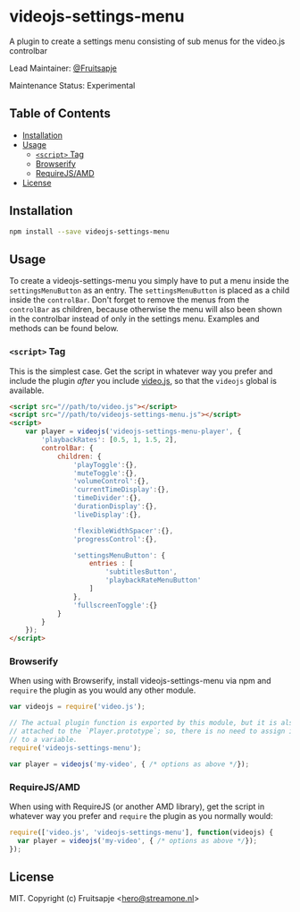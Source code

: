# videojs-settings-menu

A plugin to create a settings menu consisting of sub menus for the video.js controlbar

Lead Maintainer: [@Fruitsapje](https://github.com/Fruitsapje)

Maintenance Status: Experimental

## Table of Contents

<!-- START doctoc generated TOC please keep comment here to allow auto update -->
<!-- DON'T EDIT THIS SECTION, INSTEAD RE-RUN doctoc TO UPDATE -->


- [Installation](#installation)
- [Usage](#usage)
  - [`<script>` Tag](#script-tag)
  - [Browserify](#browserify)
  - [RequireJS/AMD](#requirejsamd)
- [License](#license)

<!-- END doctoc generated TOC please keep comment here to allow auto update -->

## Installation

```sh
npm install --save videojs-settings-menu
```

## Usage

To create a videojs-settings-menu you simply have to put a menu inside the `settingsMenuButton` as an entry. The `settingsMenuButton` is placed as a child inside the `controlBar`. Don't forget to remove the menus from the `controlBar` as children, because otherwise the menu will also been shown in the controlbar instead of only in the settings menu. Examples and methods can be found below.

### `<script>` Tag

This is the simplest case. Get the script in whatever way you prefer and include the plugin _after_ you include [video.js][videojs], so that the `videojs` global is available.

```html
<script src="//path/to/video.js"></script>
<script src="//path/to/videojs-settings-menu.js"></script>
<script>
	var player = videojs('videojs-settings-menu-player', {
		'playbackRates': [0.5, 1, 1.5, 2],
		controlBar: {
			children: {
				'playToggle':{},
				'muteToggle':{},
				'volumeControl':{},
				'currentTimeDisplay':{},
				'timeDivider':{},
				'durationDisplay':{},
				'liveDisplay':{},

				'flexibleWidthSpacer':{},
				'progressControl':{},

				'settingsMenuButton': {
					entries : [
						'subtitlesButton',
						'playbackRateMenuButton'
					]
				},
				'fullscreenToggle':{}
			}
		}
	});
</script>
```

### Browserify

When using with Browserify, install videojs-settings-menu via npm and `require` the plugin as you would any other module.

```js
var videojs = require('video.js');

// The actual plugin function is exported by this module, but it is also
// attached to the `Player.prototype`; so, there is no need to assign it
// to a variable.
require('videojs-settings-menu');

var player = videojs('my-video', { /* options as above */});
```

### RequireJS/AMD

When using with RequireJS (or another AMD library), get the script in whatever way you prefer and `require` the plugin as you normally would:

```js
require(['video.js', 'videojs-settings-menu'], function(videojs) {
  var player = videojs('my-video', { /* options as above */});
});
```

## License

MIT. Copyright (c) Fruitsapje &lt;hero@streamone.nl&gt;


[videojs]: http://videojs.com/
